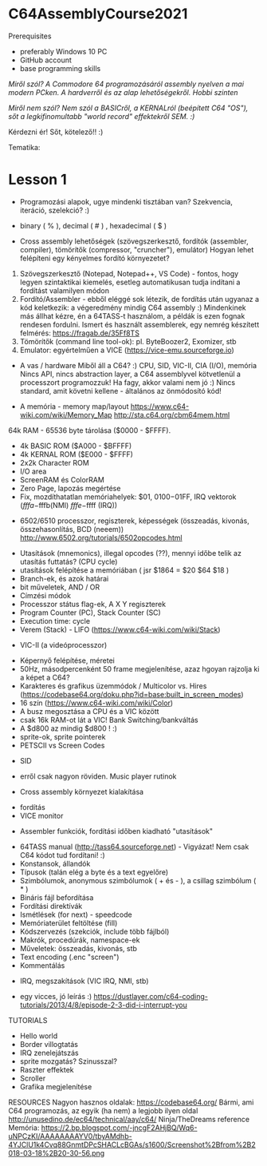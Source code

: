 # C64AssemblyCourse2021

Prerequisites
- preferably Windows 10 PC
- GitHub account
- base programming skills

*Miről szól? A Commodore 64 programozásáról assembly nyelven a mai modern PCken. A hardverről és az alap lehetőségekről. Hobbi szinten*

*Miről nem szól? Nem szól a BASICről, a KERNALról (beépített C64 "OS"), sőt a legkifinomultabb "world record" effektekről SEM. :)*

Kérdezni ér! Sőt, kötelező!! :) 

Tematika:

# Lesson 1
- Programozási alapok, ugye mindenki tisztában van? Szekvencia, iteráció, szelekció? :) 
- binary ( % ), decimal ( # ) , hexadecimal ( $ ) 

- Cross assembly lehetőségek (szövegszerkesztő, fordítók (assembler, compiler), tömörítők (compressor, "cruncher"), emulátor)
Hogyan lehet felépíteni egy kényelmes fordító környezetet?
1. Szövegszerkesztő (Notepad, Notepad++, VS Code) - fontos, hogy legyen szintaktikai kiemelés, esetleg automatikusan tudja indítani a fordítást valamilyen módon
2. Fordító/Assembler - ebből eléggé sok létezik, de fordítás után ugyanaz a kód keletkezik: a végeredmény mindig C64 assembly :) Mindenkinek más állhat kézre, én a 64TASS-t használom, a példák is ezen fognak rendesen fordulni. Ismert és használt assemblerek, egy nemrég készített felmérés: https://fragab.de/35Ff8TS
3. Tömörítők (command line tool-ok): pl. ByteBoozer2, Exomizer, stb
4. Emulator: egyértelműen a VICE (https://vice-emu.sourceforge.io)

- A vas /  hardware
Miből áll a C64? :)
CPU, SID, VIC-II, CIA (I/O), memória
Nincs API, nincs abstraction layer, a C64 assemblyvel kötvetlenül a processzort programozzuk! Ha fagy, akkor valami nem jó :) 
Nincs standard, amit követni kellene - általános az önmódosító kód!

- A memória - memory map/layout
https://www.c64-wiki.com/wiki/Memory_Map
http://sta.c64.org/cbm64mem.html 

64k RAM - 65536 byte tárolása ($0000 - $FFFF). 
+ 4k BASIC ROM ($A000 - $BFFFF)
+ 4k KERNAL ROM ($E000 - $FFFF)
+ 2x2k Character ROM
+ I/O area
+ ScreenRAM és ColorRAM
+ Zero Page, lapozás megértése
+ Fix, mozdíthatatlan memóriahelyek: $01, $0100-$01FF, IRQ vektorok ($fffa-$fffb(NMI) $fffe-$ffff (IRQ))

- 6502/6510 processzor, regiszterek, képességek (összeadás, kivonás, összehasonlítás, BCD (neeem))
http://www.6502.org/tutorials/6502opcodes.html
+ Utasítások (mnemonics), illegal opcodes (??), mennyi időbe telik az utasítás futtatás? (CPU cycle)
+ utasítások felépítése a memóriában ( jsr $1864 = $20 $64 $18 )
+ Branch-ek, és azok határai
+ bit műveletek, AND / OR
+ Címzési módok
+ Processzor státus flag-ek, A X Y regiszterek
+ Program Counter (PC), Stack Counter (SC)
+ Execution time: cycle
+ Verem (Stack) - LIFO (https://www.c64-wiki.com/wiki/Stack)

- VIC-II (a videóprocesszor)
+ Képernyő felépítése, méretei
+ 50Hz, másodpercenként 50 frame megjelenítése, azaz hgoyan rajzolja ki a képet a C64?
+ Karakteres és grafikus üzemmódok / Multicolor vs. Hires (https://codebase64.org/doku.php?id=base:built_in_screen_modes)
+ 16 szín (https://www.c64-wiki.com/wiki/Color)
+ A busz megosztása a CPU és a VIC között
+ csak 16k RAM-ot lát a VIC! Bank Switching/bankváltás
+ A $d800 az mindig $d800 ! :) 
+ sprite-ok, sprite pointerek
+ PETSCII vs Screen Codes

- SID
+ erről csak nagyon röviden. Music player rutinok

- Cross assembly környezet kialakítása
+ fordítás
+ VICE monitor

- Assembler funkciók, fordítási időben kiadható "utasítások"
+ 64TASS manual (http://tass64.sourceforge.net) - Vigyázat! Nem csak C64 kódot tud fordítani! :) 
+ Konstansok, állandók
+ Típusok (talán elég a byte és a text egyelőre)
+ Szimbólumok, anonymous szimbólumok ( + és - ), a csillag szimbólum ( * )
+ Bináris fájl befordítása
+ Fordítási direktívák
+ Ismétlések (for next) - speedcode
+ Memóriaterület feltöltése (fill)
+ Kódszervezés (szekciók, include több fájlból)
+ Makrók, procedúrák, namespace-ek
+ Műveletek: összeadás, kivonás, stb
+ Text encoding (.enc "screen")
+ Kommentálás

- IRQ, megszakítások (VIC IRQ, NMI, stb)
+ egy vicces, jó leírás :) https://dustlayer.com/c64-coding-tutorials/2013/4/8/episode-2-3-did-i-interrupt-you

TUTORIALS
+ Hello world
+ Border villogtatás
+ IRQ zenelejátszás
+ sprite mozgatás? Szinusszal?
+ Raszter effektek
+ Scroller
+ Grafika megjelenítése

RESOURCES
Nagyon hasznos oldalak:
https://codebase64.org/ Bármi, ami C64 programozás, az egyik (ha nem) a legjobb ilyen oldal
http://unusedino.de/ec64/technical/aay/c64/ Ninja/TheDreams reference
Memória: https://2.bp.blogspot.com/-jncgF2AHjBQ/Wq6-uNPCzKI/AAAAAAAAYV0/tbyAMdhb-4YJClU1k4Cvq88GnmtDPcSHACLcBGAs/s1600/Screenshot%2Bfrom%2B2018-03-18%2B20-30-56.png


